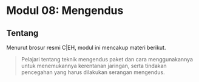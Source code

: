 # Modul 08: Mengendus

## Tentang

Menurut brosur resmi C|EH, modul ini mencakup materi berikut.

> Pelajari tentang teknik mengendus paket dan cara menggunakannya untuk menemukannya
kerentanan jaringan, serta tindakan pencegahan yang harus dilakukan
serangan mengendus.
